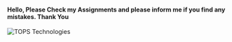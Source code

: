 <h4> Hello, Please Check my Assignments and please inform me if you find any mistakes. Thank You</h4>
<img align="center" alt="TOPS Technologies" src="https://www.tops-int.com/images/TOPS-logo.png"> 
